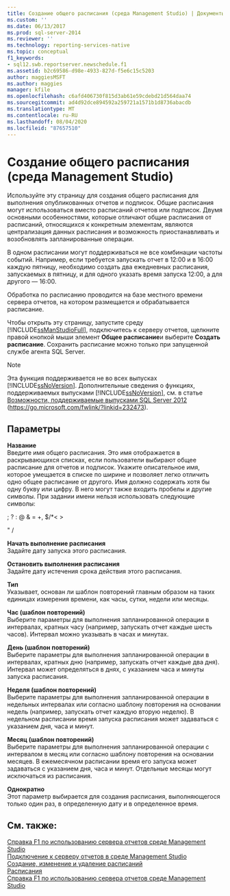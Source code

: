 ```yaml
---
title: Создание общего расписания (среда Management Studio) | Документы Майкрософт
ms.custom: ''
ms.date: 06/13/2017
ms.prod: sql-server-2014
ms.reviewer: ''
ms.technology: reporting-services-native
ms.topic: conceptual
f1_keywords:
- sql12.swb.reportserver.newschedule.f1
ms.assetid: b2c69586-d98e-4933-827d-f5e6c15c5203
author: maggiesMSFT
ms.author: maggies
manager: kfile
ms.openlocfilehash: c6afd406730f815d3ab61e59cdebd21d564daa74
ms.sourcegitcommit: ad4d92dce894592a259721a1571b1d8736abacdb
ms.translationtype: MT
ms.contentlocale: ru-RU
ms.lasthandoff: 08/04/2020
ms.locfileid: "87657510"
---
```

# <a name="new-shared-schedule-management-studio"></a>Создание общего расписания (среда Management Studio)
  Используйте эту страницу для создания общего расписания для выполнения опубликованных отчетов и подписок. Общие расписания могут использоваться вместо расписаний отчетов или подписок. Двумя основными особенностями, которые отличают общие расписания от расписаний, относящихся к конкретным элементам, являются централизация данных расписания и возможность приостанавливать и возобновлять запланированные операции.  
  
 В одном расписании могут поддерживаться не все комбинации частоты событий. Например, если требуется запускать отчет в 12:00 и в 16:00 каждую пятницу, необходимо создать два ежедневных расписания, запускаемых в пятницу, и для одного указать время запуска 12:00, а для другого — 16:00.  
  
 Обработка по расписанию проводится на базе местного времени сервера отчетов, на котором размещается и обрабатывается расписание.  
  
 Чтобы открыть эту страницу, запустите среду [!INCLUDE[ssManStudioFull](../../includes/ssmanstudiofull-md.md)], подключитесь к серверу отчетов, щелкните правой кнопкой мыши элемент **Общее расписание**и выберите **Создать расписание**. Сохранить расписание можно только при запущенной службе агента SQL Server.  
  
> [!NOTE]  
>  Эта функция поддерживается не во всех выпусках [!INCLUDE[ssNoVersion](../../includes/ssnoversion-md.md)]. Дополнительные сведения о функциях, поддерживаемых выпусками [!INCLUDE[ssNoVersion](../../includes/ssnoversion-md.md)], см. в статье [Возможности, поддерживаемые выпусками SQL Server 2012](https://go.microsoft.com/fwlink/?linkid=232473) (https://go.microsoft.com/fwlink/?linkid=232473).  
  
## <a name="options"></a>Параметры  
 **Название**  
 Введите имя общего расписания. Это имя отображается в раскрывающихся списках, если пользователи выбирают общее расписание для отчетов и подписок. Укажите описательное имя, которое умещается в списке по ширине и позволяет легко отличить одно общее расписание от другого. Имя должно содержать хотя бы одну букву или цифру. В него могут также входить пробелы и другие символы. При задании имени нельзя использовать следующие символы:  
  
 ; ? : \@ & = +, $/*\< >  
  
 " /  
  
 **Начать выполнение расписания**  
 Задайте дату запуска этого расписания.  
  
 **Остановить выполнения расписания**  
 Задайте дату истечения срока действия этого расписания.  
  
 **Тип**  
 Указывает, основан ли шаблон повторений главным образом на таких единицах измерения времени, как часы, сутки, недели или месяцы.  
  
 **Час (шаблон повторений)**  
 Выберите параметры для выполнения запланированной операции в интервалах, кратных часу (например, запускать отчет каждые шесть часов). Интервал можно указывать в часах и минутах.  
  
 **День (шаблон повторений)**  
 Выберите параметры для выполнения запланированной операции в интервалах, кратных дню (например, запускать отчет каждые два дня). Интервал может определяться в днях, с указанием часа и минуты запуска расписания.  
  
 **Неделя (шаблон повторений)**  
 Выберите параметры для выполнения запланированной операции в недельных интервалах или согласно шаблону повторения на основании недель (например, запускать отчет каждую вторую неделю). В недельном расписании время запуска расписания может задаваться с указанием дня, часа и минут.  
  
 **Месяц (шаблон повторений)**  
 Выберите параметры для выполнения запланированной операции с интервалом в месяц или согласно шаблону повторения на основании месяцев. В ежемесячном расписании время его запуска может задаваться с указанием дня, часа и минут. Отдельные месяцы могут исключаться из расписания.  
  
 **Однократно**  
 Этот параметр выбирается для создания расписания, выполняющегося только один раз, в определенную дату и в определенное время.  
  
## <a name="see-also"></a>См. также:  
 [Справка F1 по использованию сервера отчетов среде Management Studio](report-server-in-management-studio-f1-help.md)   
 [Подключение к серверу отчетов в среде Management Studio](connect-to-a-report-server-in-management-studio.md)   
 [Создание, изменение и удаление расписаний](../subscriptions/create-modify-and-delete-schedules.md)   
 [Расписания](../subscriptions/schedules.md)   
 [Справка F1 по использованию сервера отчетов среде Management Studio](report-server-in-management-studio-f1-help.md)  
  
  
